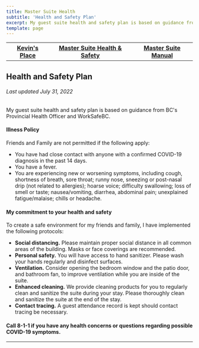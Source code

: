 ```yaml
---
title: Master Suite Health
subtitle: 'Health and Safety Plan'
excerpt: My guest suite health and safety plan is based on guidance from BC's Provincial Health Officer and WorkSafeBC.
template: page
---
```

<table>
  <thead>
    <tr>
      <th><a href="https://www.theengine.com/citadel/" rel="nofollow">Kevin's Place</a></th>
      <th><a href="https://www.theengine.com/MasterSuiteHealth/" rel="nofollow">Master Suite Health & Safety</a></th>
      <th><a href="https://www.theengine.com/MasterSuiteManual/" rel="nofollow">Master Suite Manual</a></th>
    </tr>
  </thead>
  <tbody>
    <tr>
    </tr>
  </tbody>
</table>

## Health and Safety Plan
###### Last updated July 31, 2022

My guest suite health and safety plan is based on guidance from BC's Provincial Health Officer and WorkSafeBC.

#### Illness Policy
Friends and Family are not permitted if the following apply:
* You have had close contact with anyone with a confirmed COVID-19 diagnosis in the past 14 days.
* You have a fever.
* You are experiencing new or worsening symptoms, including cough, shortness of breath, sore throat; runny nose, sneezing or post-nasal drip (not related to allergies); hoarse voice; difficulty swallowing; loss of smell or taste; nausea/vomiting, diarrhea, abdominal pain; unexplained fatigue/malaise; chills or headache.

#### My commitment to your health and safety
To create a safe environment for my friends and family, I have implemented the following protocols:
* <strong>Social distancing.</strong> Please maintain proper social distance in all common areas of the building. Masks or face coverings are recommended.
* <strong>Personal safety.</strong> You will have access to hand sanitizer. Please wash your hands regularly and disinfect surfaces.
* <strong>Ventilation.</strong> Consider opening the bedroom window and the patio door, and bathroom fan, to improve ventilation while you are inside of the suite.
* <strong>Enhanced cleaning.</strong> We provide cleaning products for you to regularly clean and sanitize the suite during your stay. Please thoroughly clean and sanitize the suite at the end of the stay.
* <strong>Contact tracing.</strong> A guest attendance record is kept should contact tracing be necessary.

#### Call 8-1-1 if you have any health concerns or questions regarding possible COVID-19 symptoms.

---
